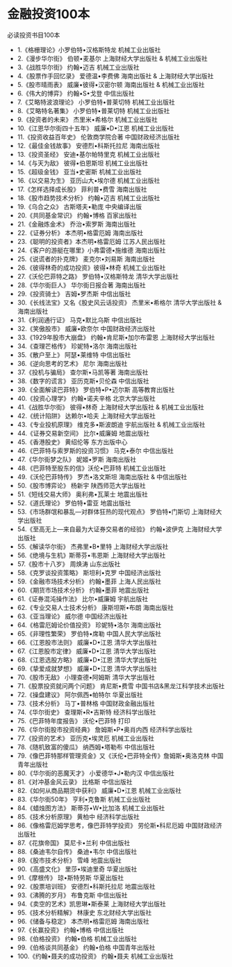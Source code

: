 # 金融投资100本

必读投资书目100本

- 1.《格栅理论》小罗伯特•汉格斯特龙  机械工业出版社
- 2.《漫步华尔街》  伯顿•麦基尔   上海财经大学出版社 & 机械工业出版社
- 3.《战胜华尔街》  约翰•迈吉  机械工业出版社
- 4.《股票作手回忆录》 爱德温•李费佛  海南出版社 & 上海财经大学出版社
- 5.《股市晴雨表》 威廉•彼得•汉密尔顿   海南出版社 & 机械工业出版社
- 6.《伟大的博弈》 约翰•S•戈登  中信出版社
- 7.《艾略特波浪理论》 小罗伯特•普莱切特   机械工业出版社
- 8.《艾略特名著集》  小罗伯特•普莱切特   机械工业出版社
- 9.《投资者的未来》  杰里米•希格尔  机械工业出版社
- 10.《江恩华尔街四十五年》  威廉•D•江恩  机械工业出版社
- 11.《投资收益百年史》 伦敦商学院合著  中国财政经济出版社
- 12.《最佳金钱故事》 安德烈•科斯托拉尼  海南出版社
- 13.《投资圣经》 安迪•基尔帕特里克  机械工业出版社
- 14.《与天为敌》 彼得•伯恩斯坦 机械工业出版社
- 15.《超级金钱》 亚当•史密斯   机械工业出版社
- 16.《以交易为生》 亚历山大•埃尔德  机械工业出版社
- 17.《怎样选择成长股》  菲利普•费雪  海南出版社
- 18.《股市趋势技术分析》 约翰•迈吉  机械工业出版社
- 19.《乌合之众》 古斯塔夫•勒庞  中央编译出版
- 20.《共同基金常识》 约翰•博格  百家出版社
- 21.《金融炼金术》 乔治•索罗斯  海南出版社
- 22.《证券分析》 本杰明•格雷厄姆  海南出版社
- 23.《聪明的投资者》本杰明•格雷厄姆 江苏人民出版社
- 24.《客户的游艇在哪里》小弗雷德•施维德 海南出版社
- 25.《说谎者的扑克牌》 麦克尔•刘易斯  海南出版社
- 26.《彼得林奇的成功投资》彼得•林奇 机械工业出版社
- 27.《沃伦巴菲特之路》 罗伯特•汉格斯特龙  清华大学出版社
- 28.《华尔街巨人》 华尔街日报合著  海南出版社
- 29.《投资骑士》 吉姆•罗杰斯  中信出版社
- 30.《长线法宝》又名《股史风云话投资》 杰里米•希格尔 清华大学出版社 & 海南出版社
- 31.《利润通行证》  马克•默比乌斯  中信出版社
- 32.《笑傲股市》  威廉•欧奈尔  中国财政经济出版社
- 33.《1929年股市大崩盘》 约翰•肯尼斯•加尔布雷恩  上海财经大学出版社
- 34.《查理芒格传》 珍妮特•洛尔  海南出版社
- 35.《散户至上》  阿瑟•莱维特  中信出版社
- 36.《逆向思考的艺术》 尼尔  海南出版社
- 37.《投机与骗局》 查尔斯•马凯等著  海南出版社
- 38.《数字的谎言》 亚历克斯•贝伦森  中信出版社
- 39.《全面解读巴菲特》 罗伯特•P•迈尔斯   高等教育出版社
- 40.《投资心理学》  约翰•诺夫辛格  北京大学出版社
- 41.《战胜华尔街》 彼得•林奇  上海财经大学出版社 &  机械工业出版社
- 42.《统计陷阱》 达赖尔•哈夫  上海财经大学出版社
- 43.《专业投机原理》 维克多•斯波朗迪  宇航出版社 &  机械工业出版社
- 44.《证券交易新空间》 比尔•威廉姆  地震出版社 
- 45.《香港股史》 黄绍伦等  东方出版中心
- 46.《巴菲特与索罗斯的投资习惯》 马克•泰尔  中信出版社  
- 47.《华尔街梦之队》 妮姬•罗斯   海南出版社
- 48.《巴菲特至股东的信》沃伦•巴菲特 机械工业出版社
- 49.《沃伦巴菲特传》 罗杰•洛文斯坦  海南出版社  &  中信出版社
- 50.《股市博弈论》  杨新宇  陕西师范大学出版社
- 51.《短线交易大师》  奥利弗•瓦莱士  地震出版社
- 52.《道氏理论》 罗伯特•雷亚  地震出版社
- 53.《市场群氓和暴乱—对群体狂热的现代观点》 罗伯特•门斯切  上海财经大学出版社
- 54.《至高无上—来自最为大证券交易者的经验》 约翰•波伊克  上海财经大学出版社
- 55.《解读华尔街》 杰弗里•B•里特  上海财经大学出版社
- 56.《绝境与生机》斯蒂芬•韦恩斯 上海财经大学出版社
- 57.《股市十八岁》 周焕涛  山东出版社
- 58.《克罗谈投资策略》 斯坦利•克罗  中国经济出版社
- 59.《金融市场技术分析》 约翰•墨菲  上海人民出版社
- 60.《期货市场技术分析》  约翰•墨菲  地震出版社
- 61.《证券混沌操作法》  比尔•威廉姆  宇航出版社
- 62.《专业交易人士技术分析》 康斯坦斯•布朗  海南出版社
- 63.《亚当理论》 威尔德  中国经济出版社
- 64.《格雷厄姆论价值投资》 珍妮特•洛尔  海南出版社
- 65.《非理性繁荣》 罗伯特•席勒  中国人民大学出版社
- 66.《江恩股市法则》  威廉•D•江恩  清华大学出版社
- 67.《江恩股市定律》  威廉•D•江恩  清华大学出版社
- 68.《江恩选股方略》  威廉•D•江恩  清华大学出版社
- 69.《挚爱成就梦想》  威廉•D•江恩  清华大学出版社
- 70.《股市无敌》  小理查德•阿姆斯  清华大学出版社
- 71.《股票投资就问两个问题》  肯尼斯•费雪  中国书店&黑龙江科学技术出版社 
- 72.《操盘建议》 阿尔佩西•帕特尔  华夏出版社
- 73.《技术分析》 马丁•普林格  中国财政金融出版社
- 74.《华尔街史》  查理斯•R•吉斯特  经济科学出版社
- 75.《巴菲特年度报告》  沃伦•巴菲特  打印
- 76.《华尔街股市投资经典》  詹姆斯•P•奥肖内西   经济科学出版社
- 77.《投资的艺术》  亚历克•埃灵厄  机械工业出版社  
- 78.《随机致富的傻瓜》 纳西姆•塔勒布  中信出版社
- 79.《像巴菲特那样管理资金》又《沃伦•巴菲特全传》詹姆斯•奥洛克林 中国青年出版社
- 80.《华尔街的恶魔天才》  小爱德华•J•勒内汉   中信出版社
- 81.《对冲基金风云录》  比格斯  中信出版社
- 82.《如何从商品期货中获利》 威廉•D•江恩   机械工业出版社
- 83.《华尔街50年》  亨利•克鲁斯   机械工业出版社
- 84.《蜡烛图方法》  斯蒂芬•W•比加洛  机械工业出版社
- 85.《技术分析原理》 黄柏中  经济科学出版社
- 86.《像格雷厄姆学思考，像巴菲特学投资》  劳伦斯•科尼厄姆  中国财政经济出版社
- 87.《花旗帝国》  莫尼卡•兰利   中信出版社
- 88.《桑迪韦尔自传》  桑迪•韦尔   中信出版社  
- 89.《股市技术分析》  雪峰  地震出版社
- 90.《高盛文化》 里莎•埃迪里奇  华夏出版社
- 91.《摩根传》  琼•斯特劳斯   华夏出版社
- 92.《股票培训班》  安德烈•科斯托拉尼   地震出版社
- 93.《沸腾的岁月》  布鲁克斯   中信出版社
- 94.《卖空的艺术》凯思琳•斯泰莱 上海财经大学出版社
- 95.《技术分析精解》  林康史  东北财经大学出版社
- 96.《储备与稳定》 本杰明•格雷厄姆  海南出版社
- 97.《长赢投资》  约翰•博格  中信出版社
- 98.《伯格投资》  约翰•伯格  机械工业出版社
- 99.《伯格谈共同基金》  约翰•伯格   中国青年出版社
- 100.《约翰•聂夫的成功投资》  约翰•聂夫   机械工业出版社
